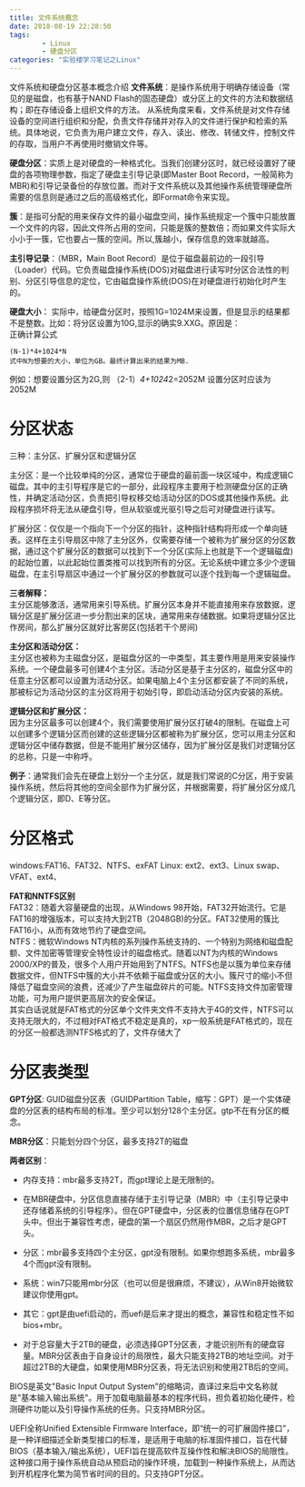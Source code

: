 ```yaml
---
title: 文件系统概念
date: 2018-08-19 22:28:50
tags: 
		- Linux
		- 硬盘分区
categories: "实验楼学习笔记之Linux"
---
```

文件系统和硬盘分区基本概念介绍<!--more-->
**文件系统**：是操作系统用于明确存储设备（常见的是磁盘，也有基于NAND Flash的固态硬盘）或分区上的文件的方法和数据结构；即在存储设备上组织文件的方法。
从系统角度来看，文件系统是对文件存储设备的空间进行组织和分配，负责文件存储并对存入的文件进行保护和检索的系统。具体地说，它负责为用户建立文件，存入、读出、修改、转储文件，控制文件的存取，当用户不再使用时撤销文件等。

**硬盘分区**：实质上是对硬盘的一种格式化。当我们创建分区时，就已经设置好了硬盘的各项物理参数，指定了硬盘主引导记录(即Master Boot Record，一般简称为MBR)和引导记录备份的存放位置。而对于文件系统以及其他操作系统管理硬盘所需要的信息则是通过之后的高级格式化，即Format命令来实现。

**簇**：是指可分配的用来保存文件的最小磁盘空间，操作系统规定一个簇中只能放置一个文件的内容，因此文件所占用的空间，只能是簇的整数倍；而如果文件实际大小小于一簇，它也要占一簇的空间。所以,簇越小，保存信息的效率就越高。

**主引导记录**：（MBR，Main Boot Record）是位于磁盘最前边的一段引导（Loader）代码。它负责磁盘操作系统(DOS)对磁盘进行读写时分区合法性的判别、分区引导信息的定位，它由磁盘操作系统(DOS)在对硬盘进行初始化时产生的。

**硬盘大小**： 实际中，给硬盘分区时，按照1G=1024M来设置，但是显示的结果都不是整数。比如：将分区设置为10G,显示的确实9.XXG。原因是：
</br>正确计算公式

	(N-1)*4+1024*N
	式中N为想要的大小，单位为GB。最终计算出来的结果为MB.

例如：想要设置分区为2G,则
（2-1）*4+1024*2=2052M
设置分区时应该为2052M

# 分区状态
三种：主分区、扩展分区和逻辑分区

主分区：是一个比较单纯的分区，通常位于硬盘的最前面一块区域中，构成逻辑C磁盘。其中的主引导程序是它的一部分，此段程序主要用于检测硬盘分区的正确性，并确定活动分区，负责把引导权移交给活动分区的DOS或其他操作系统。此段程序损坏将无法从硬盘引导，但从软驱或光驱引导之后可对硬盘进行读写。

扩展分区：仅仅是一个指向下一个分区的指针，这种指针结构将形成一个单向链表。这样在主引导扇区中除了主分区外，仅需要存储一个被称为扩展分区的分区数据，通过这个扩展分区的数据可以找到下一个分区(实际上也就是下一个逻辑磁盘)的起始位置，以此起始位置类推可以找到所有的分区。无论系统中建立多少个逻辑磁盘，在主引导扇区中通过一个扩展分区的参数就可以逐个找到每一个逻辑磁盘。

**三者解释：**</br>
主分区能够激活，通常用来引导系统。扩展分区本身并不能直接用来存放数据，逻辑分区是扩展分区进一步分割出来的区块，通常用来存储数据。如果将逻辑分区比作房间，那么扩展分区就好比客房区(包括若干个房间)

**主分区和活动分区：**</br>
主分区也被称为主磁盘分区，是磁盘分区的一中类型，其主要作用是用来安装操作系统。一个硬盘最多可创建4个主分区。活动分区是基于主分区的，磁盘分区中的任意主分区都可以设置为活动分区。如果电脑上4个主分区都安装了不同的系统，那被标记为活动分区的主分区将用于初始引导，即启动活动分区内安装的系统。

**逻辑分区和扩展分区：**</br>
因为主分区最多可以创建4个，我们需要使用扩展分区打破4的限制。在磁盘上可以创建多个逻辑分区而创建的这些逻辑分区都被称为扩展分区，您可以用主分区和逻辑分区中储存数据，但是不能用扩展分区储存，因为扩展分区是我们对逻辑分区的总称，只是一中称呼。

**例子**：通常我们会先在硬盘上划分一个主分区，就是我们常说的C分区，用于安装操作系统，然后将其他的空间全部作为扩展分区，并根据需要，将扩展分区分成几个逻辑分区，即D、E等分区。

# 分区格式
windows:FAT16、FAT32、NTFS、exFAT
Linux: ext2、ext3、Linux swap、VFAT、ext4、

**FAT和NNTFS区别**</br>
FAT32：随着大容量硬盘的出现，从Windows 98开始，FAT32开始流行。它是FAT16的增强版本，可以支持大到2TB（2048GB)的分区。FAT32使用的簇比FAT16小，从而有效地节约了硬盘空间。</br>
NTFS：微软Windows NT内核的系列操作系统支持的、一个特别为网络和磁盘配额、文件加密等管理安全特性设计的磁盘格式。随着以NT为内核的Windows 2000/XP的普及，很多个人用户开始用到了NTFS。NTFS也是以簇为单位来存储数据文件，但NTFS中簇的大小并不依赖于磁盘或分区的大小。簇尺寸的缩小不但降低了磁盘空间的浪费，还减少了产生磁盘碎片的可能。NTFS支持文件加密管理功能，可为用户提供更高层次的安全保证。</br>
其实白话说就是FAT格式的分区单个文件夹文件不支持大于4G的文件，NTFS可以支持无限大的，不过相对FAT格式不稳定是真的，xp一般系统是FAT格式的，现在的分区一般都选测NTFS格式的了，文件存储大了


# 分区表类型
**GPT分区**: GUID磁盘分区表（GUIDPartition Table，缩写：GPT）是一个实体硬盘的分区表的结构布局的标准。至少可以划分128个主分区。gtp不在有分区的概念。

**MBR分区**：只能划分四个分区，最多支持2T的磁盘



**两者区别**：

- 内存支持：mbr最多支持2T，而gpt理论上是无限制的。

- 在MBR硬盘中，分区信息直接存储于主引导记录（MBR）中（主引导记录中还存储着系统的引导程序）。但在GPT硬盘中，分区表的位置信息储存在GPT头中。但出于兼容性考虑，硬盘的第一个扇区仍然用作MBR，之后才是GPT头。

- 分区：mbr最多支持四个主分区，gpt没有限制。如果你想跑多系统，mbr最多4个而gpt没有限制。
 
- 系统：win7只能用mbr分区（也可以但是很麻烦，不建议），从Win8开始微软建议你使用gpt。

- 其它：gpt是由uefi启动的，而uefi是后来才提出的概念，兼容性和稳定性不如bios+mbr。
- 对于总容量大于2TB的硬盘，必须选择GPT分区表，才能识别所有的硬盘容量。MBR分区表由于自身设计的局限性，最大只能支持2TB的地址空间。对于超过2TB的大硬盘，如果使用MBR分区表，将无法识别和使用2TB后的空间。

BIOS是英文"Basic Input Output System"的缩略词，直译过来后中文名称就是"基本输入输出系统"。用于加载电脑最基本的程序代码，担负着初始化硬件，检测硬件功能以及引导操作系统的任务。只支持MBR分区。

UEFI全称Unified Extensible Firmware Interface，即“统一的可扩展固件接口”，是一种详细描述全新类型接口的标准，是适用于电脑的标准固件接口，旨在代替BIOS（基本输入/输出系统），UEFI旨在提高软件互操作性和解决BIOS的局限性。这种接口用于操作系统自动从预启动的操作环境，加载到一种操作系统上，从而达到开机程序化繁为简节省时间的目的。只支持GPT分区。

